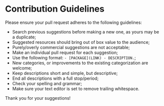 # Contribution Guidelines

Please ensure your pull request adheres to the following guidelines:

- Search previous suggestions before making a new one, as yours may be a duplicate;
- Suggested resources should bring out of box value to the audience;
- Purely/overly commercial suggestions are not acceptable;
- Make an individual pull request for each suggestion;
- Use the following format: `- [PACKAGE](LINK) - DESCRIPTION.`;
- New categories, or improvements to the existing categorization are welcome;
- Keep descriptions short and simple, but descriptive;
- End all descriptions with a full stop/period;
- Check your spelling and grammar;
- Make sure your text editor is set to remove trailing whitespace.

Thank you for your suggestions!
